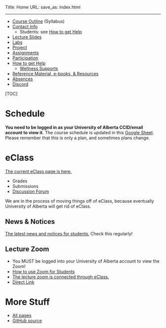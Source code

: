 Title: Home
URL:
save_as: index.html

----

* [Course Outline]({filename}/general/outline.md) (Syllabus)
* [Contact Info]({filename}/general/help.md#contact-instructor)
    * Students: see [How to get Help]({filename}/general/help.md)
* [Lecture Slides]({filename}/general/slides.md)
* [Labs]({filename}/general/labs.md)
* [Project]({filename}/general/project.md)
* [Assignments]({filename}/general/individual.md)
* [Participation]({filename}/general/individual.md#participation)
* [How to get Help]({filename}/general/help.md)
    * [Wellness Supports]({filename}/general/help.md#wellness-supports)
* [Reference Material, e-books, & Resources]({filename}/general/resources.md)
* [Absences]({filename}/general/help.md#absences-extensions)
* [Discord]({filename}/general/help.md#where-to-not-get-help)

[TOC]

# Schedule 

**You need to be logged in as your University of Alberta CCID/email account to view it.** The course schedule is updated in this [Google Sheet](https://docs.google.com/spreadsheets/d/1NJSj_uFSG9sE1mGcw3waoCcOmzNzPcI_I2tbFiA9aYY/). Please remember that this is only a plan, and sometimes plans change.

# eClass

[The current eClass page is here.](https://eclass.srv.ualberta.ca/course/view.php?id=98584#section-0)

* Grades
* Submissions
* [Discussion Forum]({filename}/general/help.md#discussion-forum)

We are in the process of moving things off of eClass, because eventually University of Alberta will get rid of eClass.

## News & Notices

[The latest news and notices for students.](https://eclass.srv.ualberta.ca/mod/forum/view.php?id=8037428) Check this regularly!

## Lecture Zoom

* You MUST be logged into your University of Alberta account to view the Zoom! 
* [How to use Zoom for Students](https://support.eclass.ualberta.ca/index.php?/Knowledgebase/Article/View/422/23/using-zoom-for-students)
* [The lecture zoom is connected through eClass.](https://eclass.srv.ualberta.ca/mod/forum/view.php?id=8037428)
* [Direct Link](https://ualberta-ca.zoom.us/j/91841598364)

# More Stuff

* [All pages]({index})
* [GitHub source](https://github.com/ualberta-cmput301/ualberta-cmput301.github.io/commits/main/)